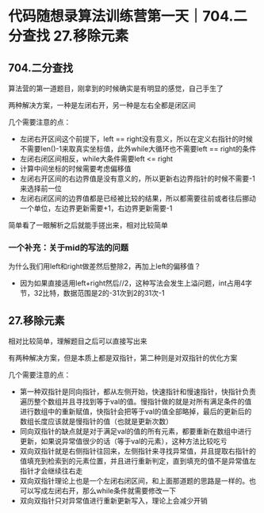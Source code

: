 # 代码随想录算法训练营第一天｜704.二分查找 27.移除元素


## 704.二分查找

算法营的第一道题目，刚拿到的时候确实是有明显的感觉，自己手生了

两种解决方案，一种是左闭右开，另一种是左右全都是闭区间

几个需要注意的点：

- 左闭右开区间这个前提下，left == right没有意义，所以在定义右指针的时候不需要len()-1来取真实坐标值，此外while大循环也不需要left == right的条件
- 左闭右闭区间相反，while大条件需要left <= right
- 计算中间坐标的时候需要考虑偏移值
- 左闭右开区间的右边界值是没有意义的，所以更新右边界指针的时候不需要-1来选择前一位
- 左闭右闭区间的边界值都是已经被比较的结果，所以都需要往前或者往后挪动一个单位，左边界更新需要+1，右边界更新需要-1

简单看了一眼解析之后就能手搓出来，相对比较简单

### 一个补充：关于mid的写法的问题

为什么我们用left和right做差然后整除2，再加上left的偏移值？

- 因为如果直接适用left+right然后//2，这种写法会发生上溢问题，int占用4字节，32比特，数据范围是2的-31次到2的31次-1


## 27.移除元素

相对比较简单，理解题目之后可以直接写出来

有两种解决方案，但是本质上都是双指针，第二种则是对双指针的优化方案

几个需要注意的点：

- 第一种双指针是同向指针，都从左侧开始，快速指针和慢速指针，快指针负责遍历整个数组并且寻找到等于val的值。慢指针做的就是对所有满足条件的值进行数组中的重新赋值，快指针会把等于val的值全部略掉，最后的更新后的数组长度应该就是慢指针的值（也就是更新次数）
- 同向双指针的缺点就是对于满足val的值的所有元素，都要重新在数组中进行更新，如果说异常值很少的话（等于val的元素），这种方法比较吃亏
- 双向双指针就是右侧指针往回来，左侧指针来寻找异常值，并且提取右指针的值填充到检索到的元素位置，并且进行重新判定，直到填充的值不是异常值左指针才会继续往右走
- 双向双指针理论上也是一个左闭右闭区间，和上面那道题的思路是一样的。也可以写成左闭右开，那么while条件就需要修改一下
- 双向双指针只对异常值进行重新更新写入，理论上会减少开销